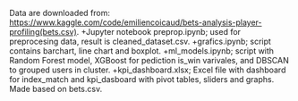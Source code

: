  Data are downloaded from: https://www.kaggle.com/code/emiliencoicaud/bets-analysis-player-profiling(bets.csv).
+Jupyter notebook preprop.ipynb; used for preprocesing data, result is cleaned_dataset.csv.
+grafics.ipynb; script contains barchart, line chart and boxplot.
+ml_models.ipynb; script with Random Forest model, XGBoost for pediction is_win varivales, and DBSCAN to grouped users in cluster.
+kpi_dashboard.xlsx; Excel file with dashboard for index_match and kpi_dasboard with pivot tables, sliders and graphs. Made based on bets.csv.
